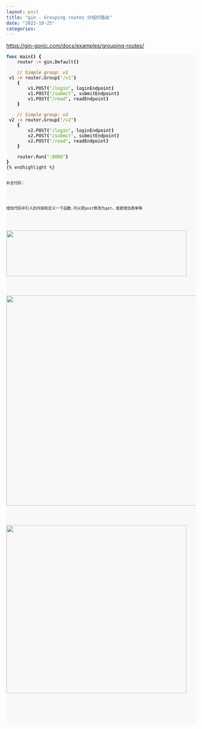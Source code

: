 ```yaml
---
layout: post
title: "gin - Grouping routes 分组的路由"
date: "2022-10-25"
categories: 
---
```

<p><a href="https://gin-gonic.com/docs/examples/grouping-routes/">https://gin-gonic.com/docs/examples/grouping-routes/</a></p>

<pre style="background-color:#f8f8f8;-moz-tab-size:4;-o-tab-size:4;tab-size:4">
<code class="language-go" data-lang="go"><span style="color:#204a87;font-weight:700">func</span> <span style="color:#000">main</span><span style="color:#000;font-weight:700">()</span> <span style="color:#000;font-weight:700">{</span>
	<span style="color:#000">router</span> <span style="color:#ce5c00;font-weight:700">:=</span> <span style="color:#000">gin</span><span style="color:#000;font-weight:700">.</span><span style="color:#000">Default</span><span style="color:#000;font-weight:700">()</span>

	<span style="color:#8f5902;font-style:italic">// Simple group: v1
</span>	<span style="color:#000">v1</span> <span style="color:#ce5c00;font-weight:700">:=</span> <span style="color:#000">router</span><span style="color:#000;font-weight:700">.</span><span style="color:#000">Group</span><span style="color:#000;font-weight:700">(</span><span style="color:#4e9a06">&quot;/v1&quot;</span><span style="color:#000;font-weight:700">)</span>
	<span style="color:#000;font-weight:700">{</span>
		<span style="color:#000">v1</span><span style="color:#000;font-weight:700">.</span><span style="color:#000">POST</span><span style="color:#000;font-weight:700">(</span><span style="color:#4e9a06">&quot;/login&quot;</span><span style="color:#000;font-weight:700">,</span> <span style="color:#000">loginEndpoint</span><span style="color:#000;font-weight:700">)</span>
		<span style="color:#000">v1</span><span style="color:#000;font-weight:700">.</span><span style="color:#000">POST</span><span style="color:#000;font-weight:700">(</span><span style="color:#4e9a06">&quot;/submit&quot;</span><span style="color:#000;font-weight:700">,</span> <span style="color:#000">submitEndpoint</span><span style="color:#000;font-weight:700">)</span>
		<span style="color:#000">v1</span><span style="color:#000;font-weight:700">.</span><span style="color:#000">POST</span><span style="color:#000;font-weight:700">(</span><span style="color:#4e9a06">&quot;/read&quot;</span><span style="color:#000;font-weight:700">,</span> <span style="color:#000">readEndpoint</span><span style="color:#000;font-weight:700">)</span>
	<span style="color:#000;font-weight:700">}</span>

	<span style="color:#8f5902;font-style:italic">// Simple group: v2
</span>	<span style="color:#000">v2</span> <span style="color:#ce5c00;font-weight:700">:=</span> <span style="color:#000">router</span><span style="color:#000;font-weight:700">.</span><span style="color:#000">Group</span><span style="color:#000;font-weight:700">(</span><span style="color:#4e9a06">&quot;/v2&quot;</span><span style="color:#000;font-weight:700">)</span>
	<span style="color:#000;font-weight:700">{</span>
		<span style="color:#000">v2</span><span style="color:#000;font-weight:700">.</span><span style="color:#000">POST</span><span style="color:#000;font-weight:700">(</span><span style="color:#4e9a06">&quot;/login&quot;</span><span style="color:#000;font-weight:700">,</span> <span style="color:#000">loginEndpoint</span><span style="color:#000;font-weight:700">)</span>
		<span style="color:#000">v2</span><span style="color:#000;font-weight:700">.</span><span style="color:#000">POST</span><span style="color:#000;font-weight:700">(</span><span style="color:#4e9a06">&quot;/submit&quot;</span><span style="color:#000;font-weight:700">,</span> <span style="color:#000">submitEndpoint</span><span style="color:#000;font-weight:700">)</span>
		<span style="color:#000">v2</span><span style="color:#000;font-weight:700">.</span><span style="color:#000">POST</span><span style="color:#000;font-weight:700">(</span><span style="color:#4e9a06">&quot;/read&quot;</span><span style="color:#000;font-weight:700">,</span> <span style="color:#000">readEndpoint</span><span style="color:#000;font-weight:700">)</span>
	<span style="color:#000;font-weight:700">}</span>

	<span style="color:#000">router</span><span style="color:#000;font-weight:700">.</span><span style="color:#000">Run</span><span style="color:#000;font-weight:700">(</span><span style="color:#4e9a06">&quot;:8080&quot;</span><span style="color:#000;font-weight:700">)</span>
<span style="color:#000;font-weight:700">}</span>
{% endhighlight %}

<p><code>补全代码：</code></p>

<p><code>增加代码中引入的内容和定义一下函数,可以把post修改为get，或者增加表单等</code></p>

<p><img height="122" src="/uploads/ckeditor/pictures/642/image-20221025105217-2.png" width="479" /></p>

<p><img height="558" src="/uploads/ckeditor/pictures/643/image-20221025105233-3.png" width="1213" /></p>

<p><img height="446" src="/uploads/ckeditor/pictures/644/image-20221025105249-4.png" width="479" /></p>

